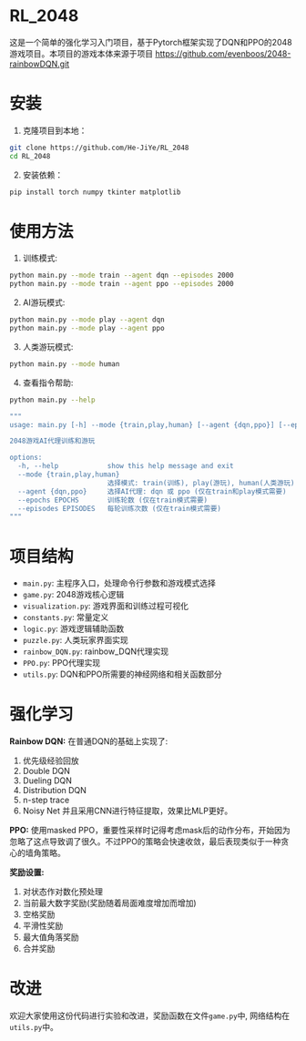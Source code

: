 # RL_2048 
这是一个简单的强化学习入门项目，基于Pytorch框架实现了DQN和PPO的2048游戏项目。本项目的游戏本体来源于项目 https://github.com/evenboos/2048-rainbowDQN.git

# 安装
1. 克隆项目到本地：
```bash
git clone https://github.com/He-JiYe/RL_2048
cd RL_2048
```

2. 安装依赖：
```bash
pip install torch numpy tkinter matplotlib 
```

# 使用方法
1. 训练模式:
```bash
python main.py --mode train --agent dqn --episodes 2000
python main.py --mode train --agent ppo --episodes 2000
```

2. AI游玩模式:
```bash
python main.py --mode play --agent dqn
python main.py --mode play --agent ppo
```

3. 人类游玩模式:
```bash
python main.py --mode human
```

4. 查看指令帮助:
```bash
python main.py --help

"""
usage: main.py [-h] --mode {train,play,human} [--agent {dqn,ppo}] [--epochs EPOCHS] [--episodes EPISODES]

2048游戏AI代理训练和游玩

options:
  -h, --help            show this help message and exit
  --mode {train,play,human}
                        选择模式: train(训练), play(游玩), human(人类游玩)
  --agent {dqn,ppo}     选择AI代理: dqn 或 ppo (仅在train和play模式需要)
  --epochs EPOCHS       训练轮数 (仅在train模式需要)
  --episodes EPISODES   每轮训练次数 (仅在train模式需要)
"""
```

# 项目结构
- `main.py`: 主程序入口，处理命令行参数和游戏模式选择
- `game.py`: 2048游戏核心逻辑
- `visualization.py`: 游戏界面和训练过程可视化
- `constants.py`: 常量定义
- `logic.py`: 游戏逻辑辅助函数
- `puzzle.py`: 人类玩家界面实现
- `rainbow_DQN.py`: rainbow_DQN代理实现
- `PPO.py`: PPO代理实现
- `utils.py`: DQN和PPO所需要的神经网络和相关函数部分

# 强化学习
__Rainbow DQN:__
在普通DQN的基础上实现了: 
1. 优先级经验回放
2. Double DQN
3. Dueling DQN
4. Distribution DQN
5. n-step trace
6. Noisy Net
并且采用CNN进行特征提取，效果比MLP更好。

__PPO:__
使用masked PPO，重要性采样时记得考虑mask后的动作分布，开始因为忽略了这点导致调了很久。不过PPO的策略会快速收敛，最后表现类似于一种贪心的墙角策略。

__奖励设置:__
1. 对状态作对数化预处理
2. 当前最大数字奖励(奖励随着局面难度增加而增加)
3. 空格奖励
4. 平滑性奖励
5. 最大值角落奖励
6. 合并奖励


# 改进
欢迎大家使用这份代码进行实验和改进，奖励函数在文件```game.py```中, 网络结构在```utils.py```中。


